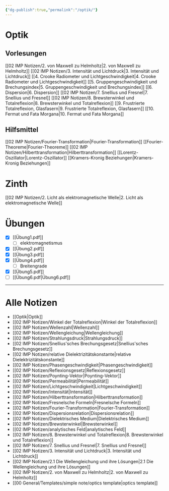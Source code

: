 ```yaml
---
{"dg-publish":true,"permalink":"/optik/"}
---
```





# Optik
## Vorlesungen
[[02 IMP Notizen/2. von Maxwell zu Helmholtz\|2. von Maxwell zu Helmholtz]]
[[02 IMP Notizen/3. Intensität und Lichtdruck\|3. Intensität und Lichtdruck]]
[[4. Crooke Radiometer und Lichtgeschwindigkeit\|4. Crooke Radiometer und Lichtgeschwindigkeit]]
[[5. Gruppengeschwindigkeit und Brechungsindex\|5. Gruppengeschwindigkeit und Brechungsindex]]
[[6. Dispersion\|6. Dispersion]]
[[02 IMP Notizen/7. Snellius und Fresnel\|7. Snellius und Fresnel]]
[[02 IMP Notizen/8. Brewsterwinkel und Totalreflexion\|8. Brewsterwinkel und Totalreflexion]]
[[9. Frustrierte Totalreflexion, Glasfasern\|9. Frustrierte Totalreflexion, Glasfasern]]
[[10. Fermat und Fata Morgana\|10. Fermat und Fata Morgana]]

## Hilfsmittel
[[02 IMP Notizen/Fourier-Transformation\|Fourier-Transformation]]
[[Fourier-Theoreme\|Fourier-Theoreme]]
[[02 IMP Notizen/Hilberttransformation\|Hilberttransformation]]
[[Lorentz-Oszillator\|Lorentz-Oszillator]]
[[Kramers-Kronig Beziehungen\|Kramers-Kronig Beziehungen]]


# Zinth
[[02 IMP Notizen/2. Licht als elektromagnetische Welle\|2. Licht als elektromagnetische Welle]]

# Übungen
- [x] [[Übung1.pdf]] 
	- [ ] elektromagnetismus
- [x] [[Übung2.pdf]]
- [x] [[Übung3.pdf]]
- [x] [[Übung4.pdf]]
	- [ ] Breitengrade
- [x] [[Übung5.pdf]]
- [ ] [[Übung6.pdf\|Übung6.pdf]]

---
# Alle Notizen
- [[Optik\|Optik]]
- [[02 IMP Notizen/Winkel der Totalreflexion\|Winkel der Totalreflexion]]
- [[02 IMP Notizen/Wellenzahl\|Wellenzahl]]
- [[02 IMP Notizen/Wellengleichung\|Wellengleichung]]
- [[02 IMP Notizen/Strahlungsdruck\|Strahlungsdruck]]
- [[02 IMP Notizen/Snellius'sches Brechungsgesetz\|Snellius'sches Brechungsgesetz]]
- [[02 IMP Notizen/relative Dielektrizitätskonstante\|relative Dielektrizitätskonstante]]
- [[02 IMP Notizen/Phasengeschwindigkeit\|Phasengeschwindigkeit]]
- [[02 IMP Notizen/Reflexionsgesetz\|Reflexionsgesetz]]
- [[02 IMP Notizen/Poynting-Vektor\|Poynting-Vektor]]
- [[02 IMP Notizen/Permeabilität\|Permeabilität]]
- [[02 IMP Notizen/Lichtgeschwindigkeit\|Lichtgeschwindigkeit]]
- [[02 IMP Notizen/Intensität\|Intensität]]
- [[02 IMP Notizen/Hilberttransformation\|Hilberttransformation]]
- [[02 IMP Notizen/Fresnelsche Formeln\|Fresnelsche Formeln]]
- [[02 IMP Notizen/Fourier-Transformation\|Fourier-Transformation]]
- [[02 IMP Notizen/Dispersionsrelation\|Dispersionsrelation]]
- [[02 IMP Notizen/Dielektrisches Medium\|Dielektrisches Medium]]
- [[02 IMP Notizen/Brewsterwinkel\|Brewsterwinkel]]
- [[02 IMP Notizen/analytisches Feld\|analytisches Feld]]
- [[02 IMP Notizen/8. Brewsterwinkel und Totalreflexion\|8. Brewsterwinkel und Totalreflexion]]
- [[02 IMP Notizen/7. Snellius und Fresnel\|7. Snellius und Fresnel]]
- [[02 IMP Notizen/3. Intensität und Lichtdruck\|3. Intensität und Lichtdruck]]
- [[02 IMP Notizen/2.1 Die Wellengleichung und ihre Lösungen\|2.1 Die Wellengleichung und ihre Lösungen]]
- [[02 IMP Notizen/2. von Maxwell zu Helmholtz\|2. von Maxwell zu Helmholtz]]
- [[00 General/Templates/simple note/optics template\|optics template]]
